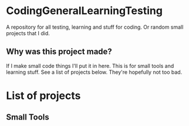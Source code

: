 # CodingGeneralLearningTesting
A repository for all testing, learning and stuff for coding. Or random small projects that I did.

## Why was this project made?
If I make small code things I'll put it in here. This is for small tools and learning stuff.
See a list of projects below. They're hopefully not too bad.

# List of projects
## Small Tools

